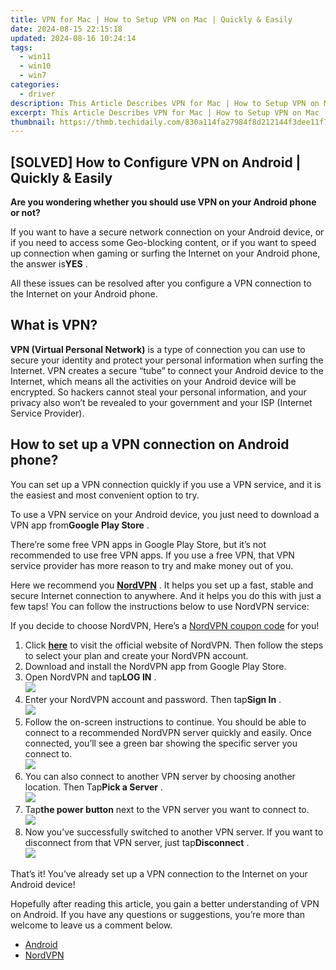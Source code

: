```yaml
---
title: VPN for Mac | How to Setup VPN on Mac | Quickly & Easily
date: 2024-08-15 22:15:18
updated: 2024-08-16 10:24:14
tags:
  - win11
  - win10
  - win7
categories:
  - driver
description: This Article Describes VPN for Mac | How to Setup VPN on Mac | Quickly & Easily
excerpt: This Article Describes VPN for Mac | How to Setup VPN on Mac | Quickly & Easily
thumbnail: https://thmb.techidaily.com/830a114fa27984f8d212144f3dee11f785f5b8b667c623d0ec997b65a2b06877.jpg
---
```


## [SOLVED] How to Configure VPN on Android | Quickly & Easily

**Are you wondering whether you should use VPN on your Android phone or not?**

 If you want to have a secure network connection on your Android device, or if you need to access some Geo-blocking content, or if you want to speed up connection when gaming or surfing the Internet on your Android phone, the answer is**YES** .

 All these issues can be resolved after you configure a VPN connection to the Internet on your Android phone.

## What is VPN?

**VPN (Virtual Personal Network)** is a type of connection you can use to secure your identity and protect your personal information when surfing the Internet. VPN creates a secure “tube” to connect your Android device to the Internet, which means all the activities on your Android device will be encrypted. So hackers cannot steal your personal information, and your privacy also won’t be revealed to your government and your ISP (Internet Service Provider).

## How to set up a VPN connection on Android phone?

 You can set up a VPN connection quickly if you use a VPN service, and it is the easiest and most convenient option to try.

 To use a VPN service on your Android device, you just need to download a VPN app from**Google Play Store** .

 There’re some free VPN apps in Google Play Store, but it’s not recommended to use free VPN apps. If you use a free VPN, that VPN service provider has more reason to try and make money out of you.

 Here we recommend you **[NordVPN](https://tools.techidaily.com/drivereasy/download/)**  . It helps you set up a fast, stable and secure Internet connection to anywhere. And it helps you do this with just a few taps! You can follow the instructions below to use NordVPN service:

 If you decide to choose NordVPN, Here’s a [NordVPN coupon code](https://tools.techidaily.com/drivereasy/download/) for you!

1. Click **[here](https://tools.techidaily.com/drivereasy/download/)**  to visit the official website of NordVPN. Then follow the steps to select your plan and create your NordVPN account.
2. Download and install the NordVPN app from Google Play Store.
3. Open NordVPN and tap**LOG IN** .  
![](https://images.drivereasy.com/wp-content/uploads/2019/01/snap000342.png)
4. Enter your NordVPN account and password. Then tap**Sign In** .  
![](https://images.drivereasy.com/wp-content/uploads/2019/01/snap000347.png)
5. Follow the on-screen instructions to continue. You should be able to connect to a recommended NordVPN server quickly and easily. Once connected, you’ll see a green bar showing the specific server you connect to.  
![](https://images.drivereasy.com/wp-content/uploads/2019/01/snap000338.png)
6. You can also connect to another VPN server by choosing another location. Then Tap**Pick a Server** .  
![](https://images.drivereasy.com/wp-content/uploads/2019/01/snap000343.png)
7. Tap**the power button** next to the VPN server you want to connect to.  
![](https://images.drivereasy.com/wp-content/uploads/2019/01/snap000345.png)
8. Now you’ve successfully switched to another VPN server. If you want to disconnect from that VPN server, just tap**Disconnect** .  
![](https://images.drivereasy.com/wp-content/uploads/2019/01/snap000346.png)

 That’s it! You’ve already set up a VPN connection to the Internet on your Android device!

 Hopefully after reading this article, you gain a better understanding of VPN on Android. If you have any questions or suggestions, you’re more than welcome to leave us a comment below.

* [Android](https://tools.techidaily.com/drivereasy/download/)
* [NordVPN](https://tools.techidaily.com/drivereasy/download/)

<ins class="adsbygoogle"
     style="display:block"
     data-ad-format="autorelaxed"
     data-ad-client="ca-pub-7571918770474297"
     data-ad-slot="1223367746"></ins>



<ins class="adsbygoogle"
     style="display:block"
     data-ad-client="ca-pub-7571918770474297"
     data-ad-slot="8358498916"
     data-ad-format="auto"
     data-full-width-responsive="true"></ins>
